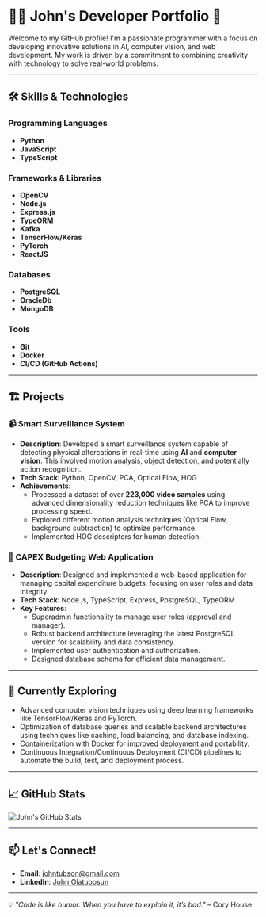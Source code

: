 # 👨‍💻 John's Developer Portfolio 🚀

Welcome to my GitHub profile! I'm a passionate programmer with a focus on developing innovative solutions in AI, computer vision, and web development. My work is driven by a commitment to combining creativity with technology to solve real-world problems.

---

## 🛠️ Skills & Technologies

### **Programming Languages**
- **Python**
- **JavaScript**
- **TypeScript**

### **Frameworks & Libraries**
- **OpenCV**
- **Node.js**
- **Express.js**
- **TypeORM**
- **Kafka**
- **TensorFlow/Keras**
- **PyTorch**
- **ReactJS**

### **Databases**
- **PostgreSQL**
- **OracleDb**
- **MongoDB**

### **Tools**
- **Git**
- **Docker**
- **CI/CD (GitHub Actions)**

---

## 🏗️ Projects

### **📹 Smart Surveillance System**
- **Description**: Developed a smart surveillance system capable of detecting physical altercations in real-time using **AI** and **computer vision**. This involved motion analysis, object detection, and potentially action recognition.
- **Tech Stack**: Python, OpenCV, PCA, Optical Flow, HOG
- **Achievements**:
  - Processed a dataset of over **223,000 video samples** using advanced dimensionality reduction techniques like PCA to improve processing speed.
  - Explored different motion analysis techniques (Optical Flow, background subtraction) to optimize performance.
  - Implemented HOG descriptors for human detection.

### **💼 CAPEX Budgeting Web Application**
- **Description**: Designed and implemented a web-based application for managing capital expenditure budgets, focusing on user roles and data integrity.
- **Tech Stack**: Node.js, TypeScript, Express, PostgreSQL, TypeORM
- **Key Features**:
  - Superadmin functionality to manage user roles (approval and manager).
  - Robust backend architecture leveraging the latest PostgreSQL version for scalability and data consistency.
  - Implemented user authentication and authorization.
  - Designed database schema for efficient data management.

---

## 🌱 Currently Exploring
- Advanced computer vision techniques using deep learning frameworks like TensorFlow/Keras and PyTorch.
- Optimization of database queries and scalable backend architectures using techniques like caching, load balancing, and database indexing.
- Containerization with Docker for improved deployment and portability.
- Continuous Integration/Continuous Deployment (CI/CD) pipelines to automate the build, test, and deployment process.

---

## 📈 GitHub Stats
![John's GitHub Stats](https://github-readme-stats.vercel.app/api?username=johnTubson&show_icons=true&theme=radical)

---

## 📫 Let's Connect!
- **Email**: [johntubson@gmail.com](mailto:johntubson@gmail.com)
- **LinkedIn**: [John Olatubosun](https://www.linkedin.com/in/john-olatubosun-89411227a)

---

💡 *"Code is like humor. When you have to explain it, it’s bad."* – Cory House
